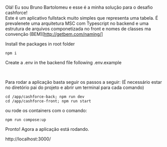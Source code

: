 Olá! Eu sou Bruno Bartolomeu e esse é a minha solução para o desafio cashforce!
<br>
Este é um aplicativo fullstack muito simples que representa uma tabela.
É prevalenete uma arquitetura MSC com Typescript no backend e uma estrutura de arquivos componetizada no front e nomes de classes ma convenção (BEM)[http://getbem.com/naming/]

Install the packages in root folder

```
npm i 
```

Create a .env in the backend file following .env.example

</br>

Para rodar a aplicação basta seguir os passos a seguir: (É necessário estar no diretório pai do projeto e abrir um terminal para cada comando)


```
cd /app/cashforce-back; npm run dev
cd /app/cashforce-front; npm run start

```

ou rode os containers com o comando:

```
npm run compose:up
```

Pronto! Agora a aplicação está rodando.

http://localhost:3000/
